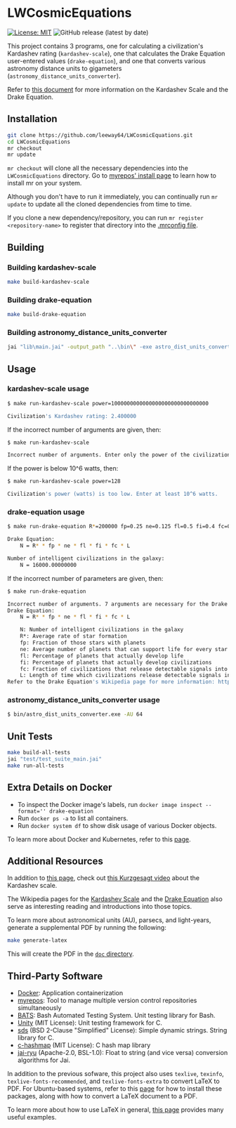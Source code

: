 # LWCosmicEquations

[![License: MIT](https://img.shields.io/badge/License-MIT-yellow.svg)](https://opensource.org/licenses/MIT)
![GitHub release (latest by date)](https://img.shields.io/github/v/release/leeway64/LWCosmicEquations)

This project contains 3 programs, one for calculating a civilization's Kardashev rating
(`kardashev-scale`), one that calculates the Drake Equation user-entered values (`drake-equation`),
and one that converts various astronomy distance units to gigameters
(`astronomy_distance_units_converter`).

Refer to [this document](doc/README.md) for more information on the Kardashev Scale and the Drake
Equation.


## Installation
```bash
git clone https://github.com/leeway64/LWCosmicEquations.git
cd LWCosmicEquations
mr checkout
mr update
```
`mr checkout` will clone all the necessary dependencies into the `LWCosmicEquations` directory. Go
to [myrepos' install page](https://myrepos.branchable.com/install/) to learn how to install mr on your system.

Although you don't have to run it immediately, you can continually run `mr update` to update all
the cloned dependencies from time to time.

If you clone a new dependency/repository, you can run `mr register <repository-name>` to register
that directory into the [.mrconfig file](.mrconfig).


## Building

### Building kardashev-scale

```bash
make build-kardashev-scale
```

### Building drake-equation
```bash
make build-drake-equation
```

### Building astronomy_distance_units_converter
```bash
jai "lib\main.jai" -output_path "..\bin\" -exe astro_dist_units_converter
```


## Usage

### kardashev-scale usage
```bash
$ make run-kardashev-scale power=1000000000000000000000000000000

Civilization's Kardashev rating: 2.400000
```

If the incorrect number of arguments are given, then:
```bash
$ make run-kardashev-scale

Incorrect number of arguments. Enter only the power of the civilization in watts.
```

If the power is below 10^6 watts, then:
```bash
$ make run-kardashev-scale power=128

Civilization's power (watts) is too low. Enter at least 10^6 watts.
```

### drake-equation usage
```bash
$ make run-drake-equation R*=200000 fp=0.25 ne=0.125 fl=0.5 fi=0.4 fc=0.2 L=64

Drake Equation:
	N = R* * fp * ne * fl * fi * fc * L

Number of intelligent civilizations in the galaxy:
	N = 16000.00000000
```


If the incorrect number of parameters are given, then:
```bash
$ make run-drake-equation

Incorrect number of arguments. 7 arguments are necessary for the Drake Equation:
Drake Equation:
	N = R* * fp * ne * fl * fi * fc * L

	N: Number of intelligent civilizations in the galaxy
	R*: Average rate of star formation
	fp: Fraction of those stars with planets
	ne: Average number of planets that can support life for every star that has planets
	fl: Percentage of planets that actually develop life
	fi: Percentage of planets that actually develop civilizations
	fc: Fraction of civilizations that release detectable signals into space
	L: Length of time which civilizations release detectable signals into space
Refer to the Drake Equation's Wikipedia page for more information: https://en.wikipedia.org/wiki/Drake_equation#Equation
```

### astronomy_distance_units_converter usage
```bash
$ bin/astro_dist_units_converter.exe -AU 64
```


## Unit Tests

```bash
make build-all-tests
jai "test/test_suite_main.jai"
make run-all-tests
```


## Extra Details on Docker
- To inspect the Docker image's labels, run `docker image inspect --format='' drake-equation`
- Run `docker ps -a` to list all containers.
- Run `docker system df` to show disk usage of various Docker objects.

To learn more about Docker and Kubernetes, refer to this [page](doc/docker-kubernetes-info.asciidoc).


## Additional Resources
In addition to [this page](doc/README.md), check out
[this Kurzgesagt video](https://www.youtube.com/watch?v=rhFK5_Nx9xY) about the Kardashev scale.

The Wikipedia pages for the [Kardashev Scale](https://en.wikipedia.org/wiki/Kardashev_scale) and
the [Drake Equation](https://en.wikipedia.org/wiki/Drake_equation) also serve as interesting
reading and introductions into those topics.

To learn more about astronomical units (AU), parsecs, and light-years, generate a supplemental PDF by
running the following:
```bash
make generate-latex
```
This will create the PDF in the [`doc` directory](doc).


## Third-Party Software
- [Docker](https://www.docker.com/): Application containerization
- [myrepos](https://myrepos.branchable.com/): Tool to manage multiple version control repositories simultaneously
- [BATS](https://github.com/bats-core/bats-core): Bash Automated Testing System. Unit testing
library for Bash.
- [Unity](https://github.com/ThrowTheSwitch/Unity) (MIT License): Unit testing framework for C.
- [sds](https://github.com/antirez/sds) (BSD 2-Clause "Simplified" License): Simple dynamic
strings. String library for C.
- [c-hashmap](https://github.com/Mashpoe/c-hashmap) (MIT License): C hash map library
- [jai-ryu](https://github.com/ostef/jai-ryu) (Apache-2.0, BSL-1.0): Float to string (and vice versa)
conversion algorithms for Jai.

In addition to the previous sofware, this project also uses `texlive`, `texinfo`,
`texlive-fonts-recommended`, and `texlive-fonts-extra` to convert LaTeX to PDF. For Ubuntu-based
systems, refer to this [page](https://linuxhint.com/convert-tex-latex-file-to-pdf/) for how to
install these packages, along with how to convert a LaTeX document to a PDF.

To learn more about how to use LaTeX in general, [this page](https://www.overleaf.com/learn/latex/Learn_LaTeX_in_30_minutes)
provides many useful examples.
